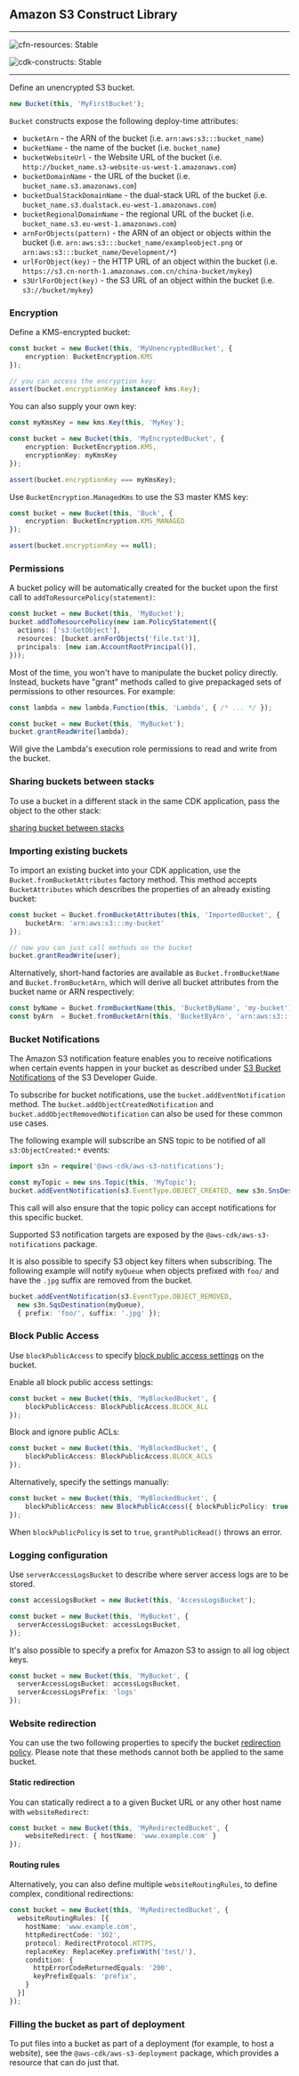 ## Amazon S3 Construct Library
<!--BEGIN STABILITY BANNER-->
---

![cfn-resources: Stable](https://img.shields.io/badge/cfn--resources-stable-success.svg?style=for-the-badge)

![cdk-constructs: Stable](https://img.shields.io/badge/cdk--constructs-stable-success.svg?style=for-the-badge)

---
<!--END STABILITY BANNER-->

Define an unencrypted S3 bucket.

```ts
new Bucket(this, 'MyFirstBucket');
```

`Bucket` constructs expose the following deploy-time attributes:

 * `bucketArn` - the ARN of the bucket (i.e. `arn:aws:s3:::bucket_name`)
 * `bucketName` - the name of the bucket (i.e. `bucket_name`)
 * `bucketWebsiteUrl` - the Website URL of the bucket (i.e.
   `http://bucket_name.s3-website-us-west-1.amazonaws.com`)
 * `bucketDomainName` - the URL of the bucket (i.e. `bucket_name.s3.amazonaws.com`)
 * `bucketDualStackDomainName` - the dual-stack URL of the bucket (i.e.
   `bucket_name.s3.dualstack.eu-west-1.amazonaws.com`)
 * `bucketRegionalDomainName` - the regional URL of the bucket (i.e.
   `bucket_name.s3.eu-west-1.amazonaws.com`)
 * `arnForObjects(pattern)` - the ARN of an object or objects within the bucket (i.e.
   `arn:aws:s3:::bucket_name/exampleobject.png` or
   `arn:aws:s3:::bucket_name/Development/*`)
 * `urlForObject(key)` - the HTTP URL of an object within the bucket (i.e.
   `https://s3.cn-north-1.amazonaws.com.cn/china-bucket/mykey`)
 * `s3UrlForObject(key)` - the S3 URL of an object within the bucket (i.e.
   `s3://bucket/mykey`)

### Encryption

Define a KMS-encrypted bucket:

```ts
const bucket = new Bucket(this, 'MyUnencryptedBucket', {
    encryption: BucketEncryption.KMS
});

// you can access the encryption key:
assert(bucket.encryptionKey instanceof kms.Key);
```

You can also supply your own key:

```ts
const myKmsKey = new kms.Key(this, 'MyKey');

const bucket = new Bucket(this, 'MyEncryptedBucket', {
    encryption: BucketEncryption.KMS,
    encryptionKey: myKmsKey
});

assert(bucket.encryptionKey === myKmsKey);
```

Use `BucketEncryption.ManagedKms` to use the S3 master KMS key:

```ts
const bucket = new Bucket(this, 'Buck', {
    encryption: BucketEncryption.KMS_MANAGED
});

assert(bucket.encryptionKey == null);
```

### Permissions

A bucket policy will be automatically created for the bucket upon the first call to
`addToResourcePolicy(statement)`:

```ts
const bucket = new Bucket(this, 'MyBucket');
bucket.addToResourcePolicy(new iam.PolicyStatement({
  actions: ['s3:GetObject'],
  resources: [bucket.arnForObjects('file.txt')],
  principals: [new iam.AccountRootPrincipal()],
}));
```

Most of the time, you won't have to manipulate the bucket policy directly.
Instead, buckets have "grant" methods called to give prepackaged sets of permissions
to other resources. For example:

```ts
const lambda = new lambda.Function(this, 'Lambda', { /* ... */ });

const bucket = new Bucket(this, 'MyBucket');
bucket.grantReadWrite(lambda);
```

Will give the Lambda's execution role permissions to read and write
from the bucket.

### Sharing buckets between stacks

To use a bucket in a different stack in the same CDK application, pass the object to the other stack:

[sharing bucket between stacks](test/integ.bucket-sharing.lit.ts)

### Importing existing buckets

To import an existing bucket into your CDK application, use the `Bucket.fromBucketAttributes`
factory method. This method accepts `BucketAttributes` which describes the properties of an already
existing bucket:

```ts
const bucket = Bucket.fromBucketAttributes(this, 'ImportedBucket', {
    bucketArn: 'arn:aws:s3:::my-bucket'
});

// now you can just call methods on the bucket
bucket.grantReadWrite(user);
```

Alternatively, short-hand factories are available as `Bucket.fromBucketName` and
`Bucket.fromBucketArn`, which will derive all bucket attributes from the bucket
name or ARN respectively:

```ts
const byName = Bucket.fromBucketName(this, 'BucketByName', 'my-bucket');
const byArn  = Bucket.fromBucketArn(this, 'BucketByArn', 'arn:aws:s3:::my-bucket');
```

### Bucket Notifications

The Amazon S3 notification feature enables you to receive notifications when
certain events happen in your bucket as described under [S3 Bucket
Notifications] of the S3 Developer Guide.

To subscribe for bucket notifications, use the `bucket.addEventNotification` method. The
`bucket.addObjectCreatedNotification` and `bucket.addObjectRemovedNotification` can also be used for
these common use cases.

The following example will subscribe an SNS topic to be notified of all `s3:ObjectCreated:*` events:

```ts
import s3n = require('@aws-cdk/aws-s3-notifications');

const myTopic = new sns.Topic(this, 'MyTopic');
bucket.addEventNotification(s3.EventType.OBJECT_CREATED, new s3n.SnsDestination(topic));
```

This call will also ensure that the topic policy can accept notifications for
this specific bucket.

Supported S3 notification targets are exposed by the `@aws-cdk/aws-s3-notifications` package.

It is also possible to specify S3 object key filters when subscribing. The
following example will notify `myQueue` when objects prefixed with `foo/` and
have the `.jpg` suffix are removed from the bucket.

```ts
bucket.addEventNotification(s3.EventType.OBJECT_REMOVED,
  new s3n.SqsDestination(myQueue),
  { prefix: 'foo/', suffix: '.jpg' });
```

[S3 Bucket Notifications]: https://docs.aws.amazon.com/AmazonS3/latest/dev/NotificationHowTo.html


### Block Public Access

Use `blockPublicAccess` to specify [block public access settings] on the bucket.

Enable all block public access settings:
```ts
const bucket = new Bucket(this, 'MyBlockedBucket', {
    blockPublicAccess: BlockPublicAccess.BLOCK_ALL
});
```

Block and ignore public ACLs:
```ts
const bucket = new Bucket(this, 'MyBlockedBucket', {
    blockPublicAccess: BlockPublicAccess.BLOCK_ACLS
});
```

Alternatively, specify the settings manually:
```ts
const bucket = new Bucket(this, 'MyBlockedBucket', {
    blockPublicAccess: new BlockPublicAccess({ blockPublicPolicy: true })
});
```

When `blockPublicPolicy` is set to `true`, `grantPublicRead()` throws an error.

[block public access settings]: https://docs.aws.amazon.com/AmazonS3/latest/dev/access-control-block-public-access.html

### Logging configuration

Use `serverAccessLogsBucket` to describe where server access logs are to be stored.

```ts
const accessLogsBucket = new Bucket(this, 'AccessLogsBucket');

const bucket = new Bucket(this, 'MyBucket', {
  serverAccessLogsBucket: accessLogsBucket,
});
```

It's also possible to specify a prefix for Amazon S3 to assign to all log object keys.

```ts
const bucket = new Bucket(this, 'MyBucket', {
  serverAccessLogsBucket: accessLogsBucket,
  serverAccessLogsPrefix: 'logs'
});
```

[S3 Server access logging]: https://docs.aws.amazon.com/AmazonS3/latest/dev/ServerLogs.html

### Website redirection

You can use the two following properties to specify the bucket [redirection policy]. Please note that these methods cannot both be applied to the same bucket.

[redirection policy]: https://docs.aws.amazon.com/AmazonS3/latest/dev/how-to-page-redirect.html#advanced-conditional-redirects

#### Static redirection

You can statically redirect a to a given Bucket URL or any other host name with `websiteRedirect`:

```ts
const bucket = new Bucket(this, 'MyRedirectedBucket', {
    websiteRedirect: { hostName: 'www.example.com' }
});
```

#### Routing rules

Alternatively, you can also define multiple `websiteRoutingRules`, to define complex, conditional redirections:

```ts
const bucket = new Bucket(this, 'MyRedirectedBucket', {
  websiteRoutingRules: [{
    hostName: 'www.example.com',
    httpRedirectCode: '302',
    protocol: RedirectProtocol.HTTPS,
    replaceKey: ReplaceKey.prefixWith('test/'),
    condition: {
      httpErrorCodeReturnedEquals: '200',
      keyPrefixEquals: 'prefix',
    }
  }]
});
```

### Filling the bucket as part of deployment

To put files into a bucket as part of a deployment (for example, to host a
website), see the `@aws-cdk/aws-s3-deployment` package, which provides a
resource that can do just that.
